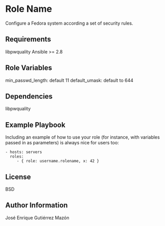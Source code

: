 Role Name
=========

Configure a Fedora system according a set of security rules.

Requirements
------------

libpwquality
Ansible >= 2.8

Role Variables
--------------
min_passwd_length: default 11
default_umask: default to 644

Dependencies
------------

libpwquality

Example Playbook
----------------

Including an example of how to use your role (for instance, with variables passed in as parameters) is always nice for users too:

    - hosts: servers
      roles:
         - { role: username.rolename, x: 42 }

License
-------

BSD

Author Information
------------------

José Enrique Gutiérrez Mazón
